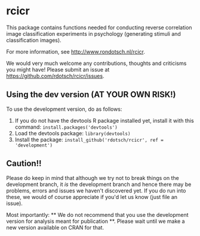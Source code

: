 # rcicr

This package contains functions needed for conducting reverse correlation image classification experiments in psychology (generating stimuli and classification images). 

For more information, see http://www.rondotsch.nl/rcicr.

We would very much welcome any contributions, thoughts and criticisms you might have! Please submit an issue at https://github.com/rdotsch/rcicr/issues.

## Using the dev version (AT YOUR OWN RISK!) ##
To use the development version, do as follows:

1. If you do not have the devtools R package installed yet, install it with this command: ```install.packages('devtools')```
2. Load the devtools package: ```library(devtools)```
3. Install the package: ```install_github('rdotsch/rcicr', ref = 'development')```

## Caution!! ##
Please do keep in mind that although we try not to break things on the development branch, it *is* the development branch and hence there may be problems, errors and issues we haven't discovered yet. If you do run into these, we would of course appreciate if you'd let us know (just file an issue).

Most importantly: ** We do not recommend that you use the development version for analysis meant for publication **. Please wait until we make a new version available on CRAN for that. 
